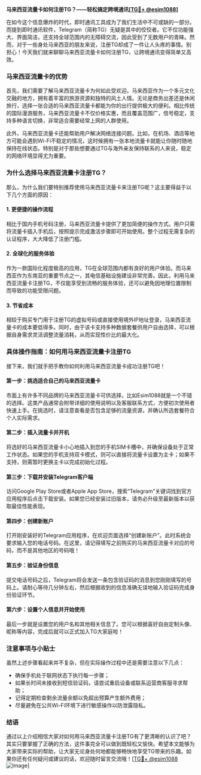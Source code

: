 **马来西亚流量卡如何注册TG？——轻松搞定跨境通讯[[TG💪+ @esim1088](https://t.me/s/esim1088)]**

在如今这个信息爆炸的时代，即时通讯工具成为了我们生活中不可或缺的一部分。而提到即时通讯软件，Telegram（简称TG）无疑是其中的佼佼者。它不仅功能强大、界面简洁，还支持全球范围内的无障碍交流，因此受到了无数用户的青睐。然而，对于一些身处马来西亚的朋友来说，注册TG却成了一件让人头疼的事情。别担心！今天我们就来聊聊马来西亚流量卡如何注册TG，让跨境通讯变得简单又高效。

### **马来西亚流量卡的优势**
首先，我们需要了解马来西亚流量卡为何如此受欢迎。马来西亚作为一个多元文化交融的地方，拥有着丰富的旅游资源和独特的风土人情。无论是商务出差还是休闲旅行，选择一张合适的马来西亚流量卡都能为你的出行提供极大的便利。相比传统的国际漫游服务，马来西亚流量卡不仅价格实惠，而且覆盖范围广，信号稳定，支持多种语言切换，非常适合需要经常上网的人群使用。

此外，马来西亚流量卡还能帮助用户解决网络连接问题。比如，在机场、酒店等地方可能会遇到Wi-Fi不稳定的情况，这时候拥有一张本地流量卡就能让你随时随地保持在线状态。特别是对于那些想要通过TG与海外亲友保持联系的人来说，稳定的网络环境显得尤为重要。

### **为什么选择马来西亚流量卡注册TG？**
那么，为什么我们要特别推荐使用马来西亚流量卡来注册TG呢？这主要得益于以下几个方面的原因：

#### **1. 更便捷的操作流程**
相比于国内手机号码注册，马来西亚流量卡提供了更加简便的操作方式。用户只需将流量卡插入手机后，按照提示完成激活步骤即可开始使用。整个过程无需复杂的认证程序，大大降低了注册门槛。

#### **2. 全球化的服务体验**
作为一款国际化程度极高的应用，TG在全球范围内都有良好的用户体验。而马来西亚作为东南亚的重要节点之一，其电信基础设施建设非常完善。因此，利用马来西亚流量卡注册TG，不仅能享受到流畅的服务体验，还可以避免因地理位置限制而导致的功能受限问题。

#### **3. 节省成本**
相较于购买专门用于注册TG的虚拟号码或直接使用境外IP地址登录，马来西亚流量卡的成本要低得多。同时，由于该卡支持多种数据套餐供用户自由选择，可以根据自身需求灵活调整流量消耗，从而实现性价比的最大化。

### **具体操作指南：如何用马来西亚流量卡注册TG**
接下来，我们就手把手教你如何利用马来西亚流量卡成功注册TG吧！

#### **第一步：挑选适合自己的马来西亚流量卡**
市面上有许多不同品牌的马来西亚流量卡可供选择，比如Esim1088就是一个不错的选择。这类产品通常会附带详细的使用说明以及客服联系方式，方便初次使用者快速上手。在挑选时，请注意查看是否包含足够的流量资源，并确认所选套餐符合个人实际需求。

#### **第二步：插入流量卡并开机**
将选好的马来西亚流量卡小心地插入到您的手机SIM卡槽中，并确保设备处于正常工作状态。如果您的手机支持双卡模式，则可以直接将流量卡设置为主卡；如果不支持，则需暂时更换主卡以完成初始化过程。

#### **第三步：下载并安装Telegram客户端**
访问Google Play Store或者Apple App Store，搜索“Telegram”关键词找到官方应用程序后点击下载安装。如果您已经安装过旧版本，请务必升级至最新版本以获取最佳性能表现。

#### **第四步：创建新账户**
打开刚安装好的Telegram应用程序，在欢迎页面选择“创建新账户”。此时系统会要求输入您的电话号码。在这里，请记得填写之前购买的马来西亚流量卡对应的号码，而不是其他地区的号码哦！

#### **第五步：验证身份信息**
提交电话号码之后，Telegram将会发送一条包含验证码的消息到您刚刚填写的号码上。请耐心等待几分钟左右，然后根据收到的信息准确无误地输入验证码完成身份验证环节。

#### **第六步：设置个人信息并开始使用**
最后一步就是设置您的用户名和其他相关信息了。您可以根据喜好自由定制头像、昵称等内容，完成后就可以正式加入TG大家庭啦！

### **注意事项与小贴士**
虽然上述步骤看起来并不复杂，但在实际操作过程中还是需要注意以下几点：
- 确保手机处于联网状态下执行每一步骤；
- 如果长时间未接收到短信验证码，请尝试重启设备或联系运营商客服寻求帮助；
- 记得定期检查剩余流量余额以免超出预算产生额外费用；
- 尽量避免在公共Wi-Fi环境下进行敏感操作以防泄露隐私。

### **结语**
通过以上介绍相信大家对如何用马来西亚流量卡注册TG有了更清晰的认识了吧？其实只要掌握了正确的方法，这件事完全可以做到既轻松又愉快。希望本文能够为大家带来实际的帮助，让大家无论身处何地都能够畅快地享受TG带来的乐趣。如果你还有任何疑问或建议的话，欢迎随时留言交流哦！[[TG💪+ @esim1088](https://t.me/s/esim1088) ![Image](https://i.postimg.cc/4NQfJmqS/Snipaste-2025-05-13-00-14-12.png)]